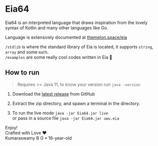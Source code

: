 # Eia64

Eia64 is an interpreted language that draws inspiration from the lovely syntax of Kotlin and many other languages like Go.

Language is extensively documented at [themelon.space/eia](themelon.space/eia)

`/stdlib` is where the standard library of Eia is located, it supports `string`, `array` and some `math`.\
`/examples` are some really cool codes written in Eia 👀

## How to run

> Requires >= Java 11, to know your version run `java -version`

1. Download the [latest release](https://github.com/XomaDev/Eia64/releases) from GitHub

2. Extract the zip directory, and spawn a terminal in the directory.

3. To run the live mode `java -jar Eia64.jar live`\
   or pass in a source file `java -jar Eia64.jar uwu.eia`

Enjoy!\
Crafted with Love ❤️\
Kumaraswamy B G • 16-year-old